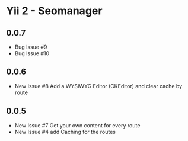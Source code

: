 Yii 2 - Seomanager
==========================

0.0.7
----------------------
- Bug Issue #9
- Bug Issue #10

0.0.6
----------------------

- New Issue #8 Add a WYSIWYG Editor (CKEditor) and clear cache by route


0.0.5
-----------------------

- New Issue #7 Get your own content for every route
- New Issue #4 add Caching for the routes

